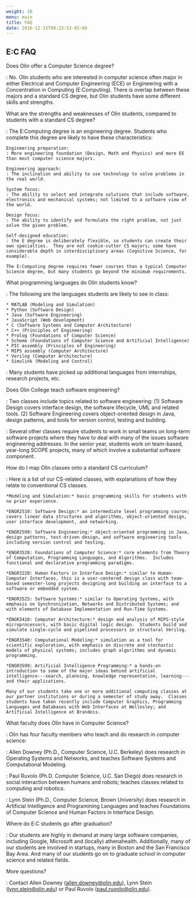 ```yaml
---
weight: 10
menu: main
title: FAQ
date: 2016-12-31T09:23:53-05:00
---
```


## E:C FAQ

Does Olin offer a Computer Science degree?

: No.  Olin students who are interested in computer science often major in either Electrical and Computer Engineering (ECE) or Engineering with a Concentration in Computing (E:Computing).  There is overlap between these majors and a standard CS degree, but Olin students have some different skills and strengths.


What are the strengths and weaknesses of Olin students, compared to students with a standard CS degree?

: The E:Computing degree is an engineering degree.  Students who complete this degree are likely to have these characteristics:

    Engineering preparation:
    : More engineering foundation (Design, Math and Physics) and more EE than most computer science majors.

    Engineering approach:
    : The inclination and ability to use technology to solve problems in the real world.

    System focus:
    : The ability to select and integrate solutions that include software, electronics and mechanical systems; not limited to a software view of the world.

    Design focus:
    : The ability to identify and formulate the right problem, not just solve the given problem.

    Self-designed education:
    : the E degree is deliberately flexible, so students can create their own specialties.  They are not cookie-cutter CS majors; some have considerable depth in interdisciplinary areas (Cognitive Science, for example).

    The E:Computing degree requires fewer courses than a typical Computer Science degree, but many students go beyond the minimum requirements.


What programming languages do Olin students know?

: The following are the languages students are likely to see in class:

    * MATLAB (Modeling and Simulation)
    * Python (Software Design)
    * Java (Software Engineering)
    * JavaScript (Web development)
    * C (Software Systems and Computer Architecture)
    * C++ (Principles of Engineering)
    * Prolog (Foundations of Computer Science)
    * Scheme (Foundations of Computer Science and Artificial Intelligence)
    * PIC assembly (Principles of Engineering)
    * MIPS assembly (Computer Architecture)
    * Verilog (Computer Architecture)
    * Simulink (Modeling and Control)

: Many students have picked up additional languages from internships, research projects, etc.


Does Olin College teach software engineering?

: Two classes include topics related to software engineering: (1) Software Design covers interface design, the software lifecycle, UML and related tools.  (2) Software Engineering covers object-oriented design in Java, design patterns, and tools for version control, testing and building.

: Several other classes require students to work in small teams on long-term software projects where they have to deal with many of the issues software engineering addresses.  In the senior year, students work on team-based, year-long SCOPE projects, many of which involve a substantial software component.


How do I map Olin classes onto a standard CS curriculum?

: Here is a list of our CS-related classes, with explanations of how they relate to conventional CS classes.

    *Modeling and Simulation:* basic programming skills for students with no prior experience.

    *ENGR2510: Software Design:* an intermediate level programming course; covers linear data structures and algorithms, object-oriented design, user interface development, and networking.

    *ENGR2599: Software Engineering:* object-oriented programming in Java, design patterns, test-driven design, and software engineering tools including version control and testing.

    *ENGR3520: Foundations of Computer Science:* core elements from Theory of Computation, Programming Languages, and Algorithms.  Includes functional and declarative programming paradigms.

    *ENGR3220: Human Factors in Interface Design:* similar to Human-Computer Interfaces, this is a user-centered design class with team-based semester-long projects designing and building an interface to a software or embedded system.

    *ENGR3525: Software Systems:* similar to Operating Systems, with emphasis on Synchronization, Networks and Distributed Systems; and with elements of Database Implementation and Run-Time Systems.

    *ENGR3410: Computer Architecture:* design and analysis of MIPS-style microprocessors, with basic digital logic design.  Students build and simulate single-cycle and pipelined processors in structural Verilog.

    *ENGR3540: Computational Modeling:* simulation as a tool for scientific exploration, with emphasis on discrete and stochastic models of physical systems; includes graph algorithms and dynamic programming.

    *ENGR3599: Artificial Intelligence Programming:* a hands-on introduction to some of the major ideas behind artificial intelligence---search, planning, knowledge representation, learning---and their applications.

    Many of our students take one or more additional computing classes at our partner institutions or during a semester of study away.  Classes students have taken recently include Computer Graphics, Programming Languages and Databases with Web Interfaces at Wellesley; and Artificial Intelligence at Brandeis.


What faculty does Olin have in Computer Science?

: Olin has four faculty members who teach and do research in computer science:

: Allen Downey (Ph.D., Computer Science, U.C. Berkeley) does research in Operating Systems and Networks, and teaches Software Systems and Computational Modeling.

: Paul Ruvolo (Ph.D. Computer Science, U.C. San Diego) does research in social interaction between humans and robots; teaches classes related to computing and robotics.

: Lynn Stein (Ph.D., Computer Science, Brown University) does research in Artificial Intelligence and Programming Languages and teaches Foundations of Computer Science and Human Factors in Interface Design.


Where do E:C students go after graduation?

: Our students are highly in demand at many large software companies, including Google, Microsoft and (locally) athenahealth.  Additionally, many of our students are involved in startups, many in Boston and the San Francisco Bay Area.  And many of our students go on to graduate school in computer science and related fields.


More questions?

: Contact Allen Downey (allen.downey@olin.edu), Lynn Stein (lynn.stein@olin.edu) or Paul Ruvolo (paul.ruvolo@olin.edu).
